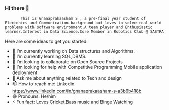 ### Hi there 👋
           This is Gnanaprakaasham S , a pre-final year student of Electonics and Communication background but loves to solve real-world problems with software environment.A team player and Enthusiastic learner.Interest in Data Science.Core Member in Robotics Club @ SASTRA


Here are some ideas to get you started:

- 🔭 I’m currently working on Data structures and Algorithms.
- 🌱 I’m currently learning SQL,DBMS.
- 👯 I’m looking to collaborate on Open Source Projects
- 🤔 I’m looking for help with  Competitive Programming,Mobile application deployment 
- 💬 Ask me about anything related to Tech and design
- 📫 How to reach me: Linkedin https://www.linkedin.com/in/gnanaprakaasham-s-a3b6b418b
- 😄 Pronouns: He/him
- ⚡ Fun fact: Loves Cricket,Bass music and Binge Watching

